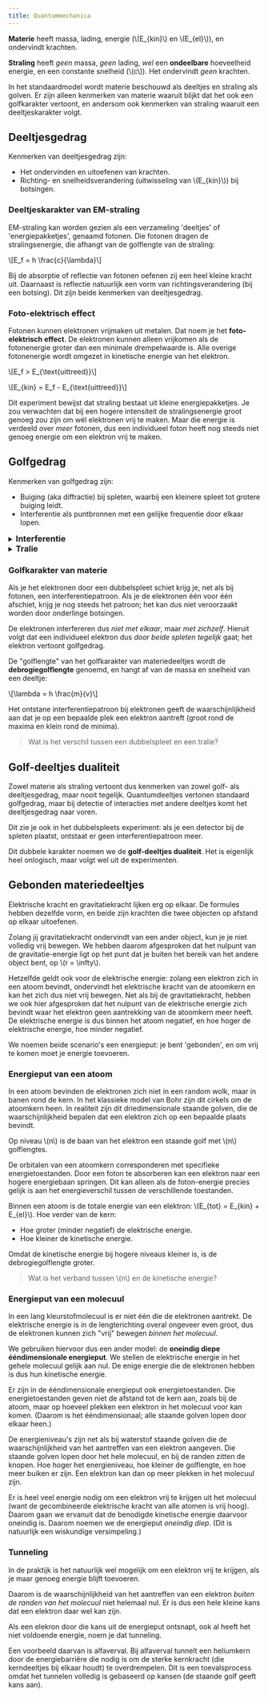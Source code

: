 ```yaml
---
title: Quantummechanica
---
```


**Materie** heeft massa, lading, energie (\\(E\_{kin}\\) en \\(E\_{el}\\)), en ondervindt krachten.

**Straling** heeft _geen_ massa, _geen_ lading, _wel_ een **ondeelbare** hoeveelheid energie, en een constante snelheid (\\(c\\)). Het ondervindt _geen_ krachten.

In het standaardmodel wordt materie beschouwd als deeltjes en straling als golven. Er zijn alleen kenmerken van materie waaruit blijkt dat het ook een golfkarakter vertoont, en andersom ook kenmerken van straling waaruit een deeltjeskarakter volgt.

## Deeltjesgedrag

Kenmerken van deeltjesgedrag zijn:

- Het ondervinden en uitoefenen van krachten.
- Richting- en snelheidsverandering (uitwisseling van \\(E\_{kin}\\)) bij botsingen.

### Deeltjeskarakter van EM-straling

EM-straling kan worden gezien als een verzameling 'deeltjes' of 'energiepakketjes', genaamd fotonen. Die fotonen dragen de stralingsenergie, die afhangt van de golflengte van de straling:

\\[E_f = h \frac{c}{\lambda}\\]

Bij de absorptie of reflectie van fotonen oefenen zij een heel kleine kracht uit. Daarnaast is reflectie natuurlijk een vorm van richtingsverandering (bij een botsing). Dit zijn beide kenmerken van deeltjesgedrag.

### Foto-elektrisch effect

Fotonen kunnen elektronen vrijmaken uit metalen. Dat noem je het **foto-elektrisch effect**. De elektronen kunnen alleen vrijkomen als de fotonenergie groter dan een minimale drempelwaarde is. Alle overige fotonenergie wordt omgezet in kinetische energie van het elektron.

\\[E_f > E_{\text{uittreed}}\\]

\\[E_{kin} = E_f - E_{\text{uittreed}}\\]

Dit experiment bewijst dat straling bestaat uit kleine energiepakketjes. Je zou verwachten dat bij een hogere intensiteit de stralingsenergie groot genoeg zou zijn om wél elektronen vrij te maken. Maar die energie is verdeeld over _meer_ fotonen, dus een individueel foton heeft nog steeds niet genoeg energie om een elektron vrij te maken.

## Golfgedrag

Kenmerken van golfgedrag zijn:

- Buiging (aka diffractie) bij spleten, waarbij een kleinere spleet tot grotere buiging leidt.
- Interferentie als puntbronnen met een gelijke frequentie door elkaar lopen.

<style>
  summary h3 { display: inline }
  details { font-style: normal !important }
</style>

<details>
  <summary><h3>Interferentie</h3></summary>

  <p>Je hebt twee soorten interferentie:</p>

  <ul>  
    <li><b>Constructief</b> (in de buiken/maxima), waarbij de pieken hoger en de dalen dieper worden.</li>
    <li><b>Destructief</b> (in de knopen/minima), waarbij de golven elkaar uitdoven.</li>
  </ul>

  <p>Het <b>weglengteverschil</b> is het afstandsverschil van een willekeurig tot beide bronnen. Op de buiklijnen geldt \(s\_{\text{weglengte}} = n \lambda\), en op knooplijnen geldt \(s\_{\text{weglengte}} = (n + \frac{1}{2}) \lambda\).</p>

  <p>Het maximaal aantal buiklijnen is gelijk aan het aantal golflengtes afstand tussen de puntbronnen. Als die toeneemt, zijn er meer buiklijnen en wordt het interferentiepatroon minder scherp. Dit gebeurt dus als de bronnen verder uit elkaar staan, of de golflengte kleiner is.</p>

  <!--<p>Bij een vervaagd interferentiepatroon zijn er meer (neven)maxima met een veel lagere intensiteit, in plaats van weinig (neven)maxima met hoge intensiteit.</p>-->
</details>

<details>
  <summary><h3>Tralie</h3></summary>

  <p>
    Een tralie is een stof (meestal kristalrooster) dat veel spleten naast elkaar heeft. Hierbij is \(d\) de <b>tralieconstante</b>: de afstand tussen de spleten. Voor de hoek \(\alpha_n\) tussen het midden en het \(n^{\text{de}}\) orde maximum geldt:
  </p>

  \[d\sin{(\alpha_n)} = n\lambda\]
</details>

### Golfkarakter van materie

Als je het elektronen door een dubbelspleet schiet krijg je, net als bij fotonen, een interferentiepatroon. Als je de elektronen één voor één afschiet, krijg je nog steeds het patroon; het kan dus niet veroorzaakt worden door onderlinge botsingen.

De elektronen interfereren dus _niet met elkaar_, maar _met zichzelf_. Hieruit volgt dat een individueel elektron dus _door beide spleten tegelijk_ gaat; het elektron vertoont golfgedrag.

De "golflengte" van het golfkarakter van materiedeeltjes wordt de **debrogiegolflengte** genoemd, en hangt af van de massa en snelheid van een deeltje:

\\[\lambda = h \frac{m}{v}\\]

Het ontstane interferentiepatroon bij elektronen geeft de waarschijnlijkheid aan dat je op een bepaalde plek een elektron aantreft (groot rond de maxima en klein rond de minima).

> Wat is het verschil tussen een dubbelspleet en een tralie?

## Golf-deeltjes dualiteit

Zowel materie als straling vertoont dus kenmerken van zowel golf- als deeltjesgedrag, maar nooit tegelijk. Quantumdeeltjes vertonen standaard golfgedrag, maar bij detectie of interacties met andere deeltjes komt het deeltjesgedrag naar voren.

Dit zie je ook in het dubbelspleets experiment: als je een detector bij de spleten plaatst, ontstaat er geen interferentiepatroon meer.

Dit dubbele karakter noemen we de **golf-deeltjes dualiteit**. Het is eigenlijk heel onlogisch, maar volgt wel uit de experimenten.

## Gebonden materiedeeltjes

Elektrische kracht en gravitatiekracht lijken erg op elkaar. De formules hebben dezelfde vorm, en beide zijn krachten die twee objecten op afstand op elkaar uitoefenen.

Zolang jij gravitatiekracht ondervindt van een ander object, kun je je niet volledig vrij bewegen. We hebben daarom afgesproken dat het nulpunt van de gravitatie-energie ligt op het punt dat je buiten het bereik van het andere object bent, op \\(r = \infty\\).

Hetzelfde geldt ook voor de elektrische energie: zolang een elektron zich in een atoom bevindt, ondervindt het elektrische kracht van de atoomkern en kan het zich dus niet vrij bewegen. Net als bij de gravitatiekracht, hebben we ook hier afgesproken dat het nulpunt van de elektrische energie zich bevindt waar het elektron geen aantrekking van de atoomkern meer heeft. De elektrische energie is dus binnen het atoom negatief, en hoe hoger de elektrische energie, hoe minder negatief.

We noemen beide scenario's een energieput: je bent 'gebonden', en om vrij te komen moet je energie toevoeren.

### Energieput van een atoom

In een atoom bevinden de elektronen zich niet in een random wolk, maar in banen rond de kern. In het klassieke model van Bohr zijn dit cirkels om de atoomkern heen. In realiteit zijn dit driedimensionale staande golven, die de waarschijnlijkheid bepalen dat een elektron zich op een bepaalde plaats bevindt.

Op niveau \\(n\\) is de baan van het elektron een staande golf met \\(n\\) golflengtes.

De orbitalen van een atoomkern corresponderen met specifieke energietoestanden. Door een foton te absorberen kan een elektron naar een hogere energiebaan springen. Dit kan alleen als de foton-energie precies gelijk is aan het energieverschil tussen de verschillende toestanden.

Binnen een atoom is de totale energie van een elektron: \\(E_{tot} = E\_{kin} + E\_{el}\\). Hoe verder van de kern:

- Hoe groter (minder negatief) de elektrische energie.
- Hoe kleiner de kinetische energie.

Omdat de kinetische energie bij hogere niveaus kleiner is, is de debrogiegolflengte groter.

> Wat is het verband tussen \\(n\\) en de kinetische energie?

### Energieput van een molecuul

In een lang kleurstofmolecuul is er niet één die de elektronen aantrekt. De elektrische energie is in de lengterichting overal ongeveer even groot, dus de elektronen kunnen zich "vrij" bewegen _binnen het molecuul_.

We gebruiken hiervoor dus een ander model: de **oneindig diepe ééndimensionale energieput**. We stellen de elektrische energie in het gehele molecuul gelijk aan nul. De enige energie die de elektronen hebben is dus hun kinetische energie.

Er zijn in de ééndimensionale energieput ook energietoestanden. Die energietoestanden geven niet de afstand tot de kern aan, zoals bij de atoom, maar op hoeveel plekken een elektron in het molecuul voor kan komen. (Daarom is het ééndimensionaal; alle staande golven lopen door elkaar heen.)

De energieniveau's zijn net als bij waterstof staande golven die de waarschijnlijkheid van het aantreffen van een elektron aangeven. Die staande golven lopen door het hele molecuul, en bij de randen zitten de knopen. Hoe hoger het energieniveau, hoe kleiner de golflengte, en hoe meer buiken er zijn. Een elektron kan dan op meer plekken in het molecuul zijn.

Er is heel veel energie nodig om een elektron vrij te krijgen uit het molecuul (want de gecombineerde elektrische kracht van alle atomen is vrij hoog). Daarom gaan we ervanuit dat de benodigde kinetische energie daarvoor oneindig is. Daarom noemen we de energieput _oneindig diep_. (Dit is natuurlijk een wiskundige versimpeling.)

### Tunneling

In de praktijk is het natuurlijk wel mogelijk om een elektron vrij te krijgen, als je maar genoeg energie blijft toevoeren.

Daarom is de waarschijnlijkheid van het aantreffen van een elektron _buiten de randen van het molecuul_ niet helemaal nul. Er is dus een hele kleine kans dat een elektron daar wel kan zijn.

Als een elekron door die kans uit de energieput ontsnapt, ook al heeft het niet voldoende energie, noem je dat tunneling.

Een voorbeeld daarvan is alfaverval. Bij alfaverval tunnelt een heliumkern door de energiebarriëre die nodig is om de sterke kernkracht (die kerndeeltjes bij elkaar houdt) te overdrempelen. Dit is een toevalsprocess omdat het tunnelen volledig is gebaseerd op kansen (de staande golf geeft kans aan).
